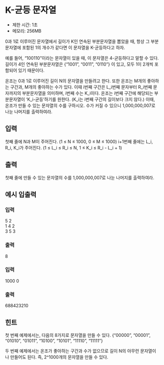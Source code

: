 ﻿# K-균등 문자열

- 제한 시간: 1초
- 메모리: 256MB

0과 1로 이루어진 문자열에서 길이가 K인 연속된 부분문자열을 뽑았을 때, 항상 그 부분문자열에 포함된 1의 개수가 같다면 이 문자열을 K-균등하다고 하자.

예를 들어, “100110”이라는 문자열이 있을 때, 이 문자열은 4-균등하다고 말할 수 있다. 길이가 4인 연속된 부분문자열은 {“1001”, “0011”, “0110”} 이 있고, 모두 1이 2개씩 포함되어 있기 때문이다.

온조는 0과 1로 이루어진 길이 N의 문자열을 만들려고 한다. 또한 온조는 M개의 좋아하는 구간과, M개의 좋아하는 수가 있다. 이때 i번째 구간은 L_i번째 문자부터 R_i번째 문자까지의 부분문자열을 의미하며, i번째 수는 K_i이다. 온조는 i번째 구간에 해당되는 부분문자열이 ‘K_i-균등’하기를 원한다. (K_i는 i번째 구간의 길이보다 크지 않다.) 이때, 온조가 만들 수 있는 문자열의 수를 구하시오. 수가 커질 수 있으니 1,000,000,007로 나눈 나머지를 출력하여라.

## 입력
첫째 줄에 N과 M이 주어진다. (1 ≤ N ≤ 1000, 0 ≤ M ≤ 1000) i+1번째 줄에는 L_i, R_i, K_i가 주어진다. (1 ≤ L_i ≤ R_i ≤ N, 1 ≤ K_i ≤ R_i - L_i + 1)

## 출력
첫째 줄에 만들 수 있는 문자열의 수를 1,000,000,007로 나눈 나머지를 출력하여라.

## 예시 입출력

### 입력
5 2  
1 4 2  
3 5 3  

### 출력
8  

### 입력
1000 0  

### 출력
688423210  

## 힌트
첫 번째 예제에서는, 다음의 8가지로 문자열을 만들 수 있다.
{“00000”, “00001”, “01010”, “01011”, “10100”, “10101”, “11110”, “11111”}

두 번째 예제에서는 온조가 좋아하는 구간과 수가 없으므로 길이 N의 아무런 문자열이나 만들어도 된다. 즉, 2^1000개의 문자열을 만들 수 있다.
